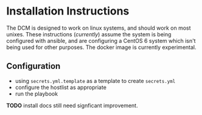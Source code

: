 # Installation Instructions

The DCM is designed to work on linux systems, and should work on most unixes.
These instructions (*currently*) assume the system is being configured with ansible, and are configuring a CentOS 6 system which isn't being used for other purposes.
The docker image is currently experimental.

## Configuration
 - using `secrets.yml.template` as a template to create `secrets.yml`
 - configure the hostlist as appropriate
 - run the playbook

**TODO** install docs still need signficant improvement.

